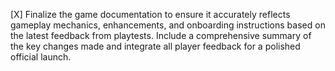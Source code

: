 [X] Finalize the game documentation to ensure it accurately reflects gameplay mechanics, enhancements, and onboarding instructions based on the latest feedback from playtests. Include a comprehensive summary of the key changes made and integrate all player feedback for a polished official launch.